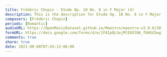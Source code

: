 ```yaml
---
title: Frédéric Chopin - Etude Op. 10 No. 8 in F Major (4)
description: This is the description for Etude Op. 10 No. 8 in F Major by Frédéric Chopin
composers: [Frédéric Chopin]
periods: [Romantic]
audioURL: https://OpenMusicDataset.github.io/Maestro/maestro-v3.0.0/2011/MIDI-Unprocessed_04_R1_2011_MID--AUDIO_R1-D2_04_Track04_wav.midi
formURL: https://docs.google.com/forms/d/e/1FAIpQLSejMlEUXlN4_fUHSU5wg1keF0n0Sw316jp414tyegqRBMIXWA/viewform
comments: true
share: true
date: 2021-08-08T07:43:13-06:00
---
```

